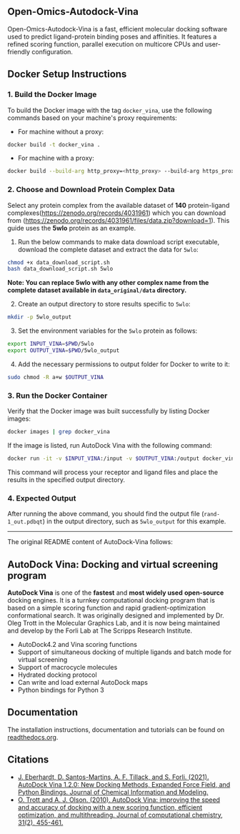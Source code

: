## Open-Omics-Autodock-Vina
Open-Omics-Autodock-Vina is a fast, efficient molecular docking software used to predict ligand-protein binding poses and affinities. It features a refined scoring function, parallel execution on multicore CPUs and user-friendly configuration.

## Docker Setup Instructions

### 1. Build the Docker Image                                                                                                   
To build the Docker image with the tag `docker_vina`, use the following commands based on your machine's proxy requirements:
* For machine without a proxy:
```bash
docker build -t docker_vina .
```
* For machine with a proxy:
```bash
docker build --build-arg http_proxy=<http_proxy> --build-arg https_proxy=<https_proxy> --build-arg no_proxy=<no_proxy_ip> -t docker_vina .
```

### 2. Choose and Download Protein Complex Data
Select any protein complex from the available dataset of **140** protein-ligand complexes(https://zenodo.org/records/4031961) which you can download from (https://zenodo.org/records/4031961/files/data.zip?download=1). This guide uses the **5wlo** protein as an example.

1) Run the below commands to make data download script executable, download the complete dataset and extract the data for `5wlo`:

```bash
chmod +x data_download_script.sh
bash data_download_script.sh 5wlo
```
**Note: You can replace 5wlo with any other complex name from the complete dataset available in `data_original/data` directory.**

2) Create an output directory to store results specific to `5wlo`:
```bash
mkdir -p 5wlo_output                                                                                                               
```

3) Set the environment variables for the `5wlo` protein as follows:
```bash                                                                                                                         
export INPUT_VINA=$PWD/5wlo
export OUTPUT_VINA=$PWD/5wlo_output
```

4) Add the necessary permissions to output folder for Docker to write to it:
```bash
sudo chmod -R a+w $OUTPUT_VINA
```

### 3. Run the Docker Container
Verify that the Docker image was built successfully by listing Docker images:
```bash
docker images | grep docker_vina                                                                                                
```
If the image is listed, run AutoDock Vina with the following command:
```bash                                                                                                                         
docker run -it -v $INPUT_VINA:/input -v $OUTPUT_VINA:/output docker_vina:latest vina --receptor protein.pdbqt --ligand rand-1.pdbqt --out /output/rand-1_out.pdbqt --center_x 16.459 --center_y -19.946 --center_z -5.850 --size_x 18 --size_y 18 --size_z 18 --seed 1234 --exhaustiveness 64
```
This command will process your receptor and ligand files and place the results in the specified output directory.
### 4. Expected Output                                                                                                           
After running the above command, you should find the output file (`rand-1_out.pdbqt`) in the output directory, such as `5wlo_output` for this example.

---
The original README content of AutoDock-Vina follows:

## AutoDock Vina: Docking and virtual screening program

**AutoDock Vina** is one of the **fastest** and **most widely used** **open-source** docking engines. It is a turnkey computational docking program that is based on a simple scoring function and rapid gradient-optimization conformational search. It was originally designed and implemented by Dr. Oleg Trott in the Molecular Graphics Lab, and it is now being maintained and develop by the Forli Lab at The Scripps Research Institute.

* AutoDock4.2 and Vina scoring functions
* Support of simultaneous docking of multiple ligands and batch mode for virtual screening
* Support of macrocycle molecules
* Hydrated docking protocol
* Can write and load external AutoDock maps
* Python bindings for Python 3

## Documentation

The installation instructions, documentation and tutorials can be found on [readthedocs.org](https://autodock-vina.readthedocs.io/en/latest/).

## Citations
* [J. Eberhardt, D. Santos-Martins, A. F. Tillack, and S. Forli. (2021). AutoDock Vina 1.2.0: New Docking Methods, Expanded Force Field, and Python Bindings. Journal of Chemical Information and Modeling.](https://pubs.acs.org/doi/10.1021/acs.jcim.1c00203)
* [O. Trott and A. J. Olson. (2010). AutoDock Vina: improving the speed and accuracy of docking with a new scoring function, efficient optimization, and multithreading. Journal of computational chemistry, 31(2), 455-461.](https://onlinelibrary.wiley.com/doi/10.1002/jcc.21334)
